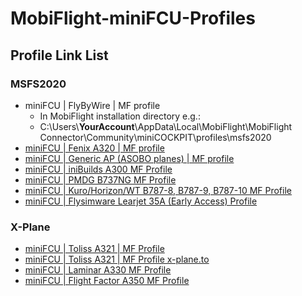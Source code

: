 # MobiFlight-miniFCU-Profiles

## Profile Link List

### MSFS2020
- miniFCU | FlyByWire | MF profile
  - In MobiFlight installation directory e.g.:
  - C:\Users\\**YourAccount**\AppData\Local\MobiFlight\MobiFlight Connector\Community\miniCOCKPIT\profiles\msfs2020
- [miniFCU | Fenix A320 | MF profile](https://flightsim.to/file/67139/fenix-a320-minicockpit-minifcu-mobiflight-profile-quartz-displays-full-installation)
- [miniFCU | Generic AP (ASOBO planes) | MF profile](https://flightsim.to/file/67143/generic-ap-asobo-planes-minicockpit-minifcu-mobiflight-profile-full-installation)
- [miniFCU | iniBuilds A300 MF Profile](https://flightsim.to/file/66522/minifcu-inibuilds-a300-profile)
- [miniFCU | PMDG B737NG MF Profile](https://flightsim.to/file/66653/pmdg-b737ng-minicockpit-minifcu-mobiflight-profiles)
- [miniFCU | Kuro/Horizon/WT B787-8, B787-9, B787-10 MF Profile](https://flightsim.to/file/67371/wt-kuro-horizon-b787-minicockpit-minifcu-mobiflight-profiles)
- [miniFCU | Flysimware Learjet 35A (Early Access) Profile](https://discord.com/channels/1183936462996127904/1194694498194825368)

### X-Plane
- [miniFCU | Toliss A321 | MF Profile](https://github.com/eric-schalk/MobiFlightProfiles/releases)
- [miniFCU | Toliss A321 | MF Profile x-plane.to](https://x-plane.to/file/1254/minifcu-mobiflight-profile-for-toliss-a321)
- [miniFCU | Laminar A330 MF Profile](https://github.com/eric-schalk/MobiFlightProfiles/releases)
- [miniFCU | Flight Factor A350 MF Profile](https://discord.com/channels/608690978081210392/1190043120914665542/1193208598298382417)

